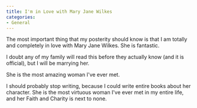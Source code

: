 ```yaml
---
title: I'm in Love with Mary Jane Wilkes
categories:
- General
---
```


The most important thing that my posterity should know is that I am totally and completely in love with Mary Jane Wilkes. She is fantastic. 

I doubt any of my family will read this before they actually know (and it is official), but I will be marrying her. 

She is the most amazing woman I've ever met. 

I should probably stop writing, because I could write entire books about her character. She is the most virtuous woman I've ever met in my entire life, and her Faith and Charity is next to none. 
